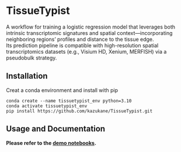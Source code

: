 # TissueTypist
A workflow for training a logistic regression model that leverages both intrinsic transcriptomic signatures and spatial context—incorporating neighboring regions’ profiles and distance to the tissue edge. <br>
Its prediction pipeline is compatible with high-resolution spatial transcriptomics datasets (e.g., Visium HD, Xenium, MERFISH) via a pseudobulk strategy.

## Installation
Creat a conda environment and install with pip
```
conda create --name tissuetypist_env python=3.10
conda activate tissuetypist_env
pip install https://github.com/kazukane/TissueTypist.git
```

## Usage and Documentation
**Please refer to the [demo notebooks](https://github.com/kazukane/TissueTypist/tree/main/notebooks).**
